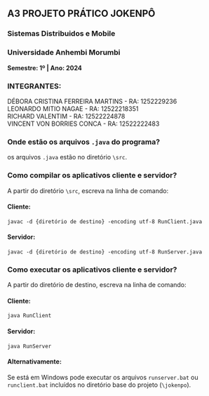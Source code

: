 ## A3 PROJETO PRÁTICO JOKENPÔ
### Sistemas Distribuidos e Mobile
### Universidade Anhembi Morumbi
**Semestre: 1º | Ano: 2024**

### INTEGRANTES:
DÉBORA CRISTINA FERREIRA MARTINS - RA: 1252229236\
LEONARDO MITIO NAGAE - RA: 12522218351\
RICHARD VALENTIM - RA: 12522224878\
VINCENT VON BORRIES CONCA - RA: 12522222483

### Onde estão os arquivos ```.java``` do programa?

os arquivos ```.java``` estão no diretório ```\src```.

### Como compilar os aplicativos cliente e servidor?

A partir do diretório ```\src```, escreva na linha de comando:

#### Cliente:
    javac -d {diretório de destino} -encoding utf-8 RunClient.java
#### Servidor:
    javac -d {diretório de destino} -encoding utf-8 RunServer.java

### Como executar os aplicativos cliente e servidor?

A partir do diretório de destino, escreva na linha de comando:

#### Cliente:
    java RunClient

#### Servidor:
    java RunServer

#### Alternativamente:
Se está em Windows pode executar os arquivos ```runserver.bat``` ou ```runclient.bat``` incluídos no diretório base do projeto (```\jokenpo```).